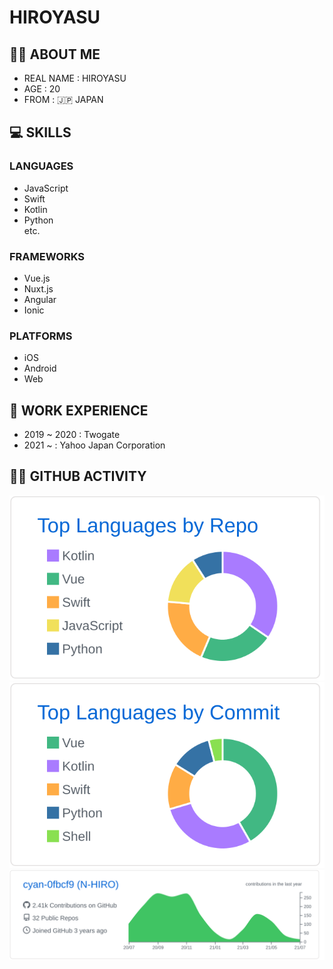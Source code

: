 # HIROYASU
## 🙋‍♂️ ABOUT ME
- REAL NAME : HIROYASU
- AGE : 20
- FROM : 🇯🇵 JAPAN

## 💻 SKILLS
### LANGUAGES
- JavaScript
- Swift
- Kotlin
- Python  
etc.
### FRAMEWORKS
- Vue.js
- Nuxt.js
- Angular
- Ionic
### PLATFORMS
- iOS
- Android
- Web

## 💼 WORK EXPERIENCE
- 2019 ~ 2020 : Twogate
- 2021 ~      : Yahoo Japan Corporation


## 🏃‍♂️ GITHUB ACTIVITY
![](https://raw.githubusercontent.com/cyan-0fbcf9/cyan-0fbcf9/main/profile-summary-card-output/github/1-repos-per-language.svg)
![](https://raw.githubusercontent.com/cyan-0fbcf9/cyan-0fbcf9/main/profile-summary-card-output/github/2-most-commit-language.svg)
![](https://raw.githubusercontent.com/cyan-0fbcf9/cyan-0fbcf9/main/profile-summary-card-output/github/0-profile-details.svg)
